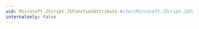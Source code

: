 ```yaml
---
uid: Microsoft.JScript.JSFunctionAttribute.#ctor(Microsoft.JScript.JSFunctionAttributeEnum)
internalonly: False
---
```

